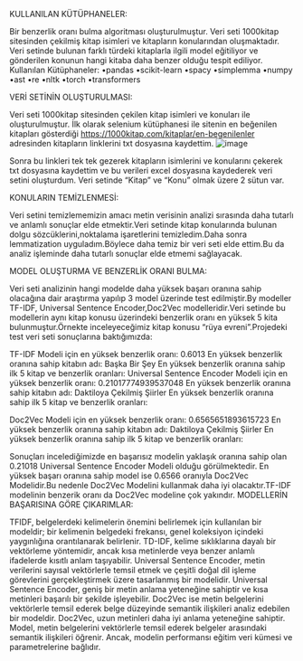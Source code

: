 KULLANILAN KÜTÜPHANELER:

Bir benzerlik oranı bulma algoritması oluşturulmuştur. Veri seti 1000kitap sitesinden çekilmiş kitap isimleri ve kitapların konularından oluşmaktadır. Veri setinde bulunan farklı türdeki kitaplarla ilgili model eğitiliyor ve gönderilen konunun hangi kitaba daha benzer olduğu tespit ediliyor.
Kullanılan Kütüphaneler:
•pandas
•scikit-learn
•spacy
•simplemma
•numpy
•ast
•re
•nltk
•torch
•transformers

VERİ SETİNİN OLUŞTURULMASI:

Veri seti 1000kitap sitesinden çekilen kitap isimleri ve konuları ile oluşturulmuştur.
İlk olarak selenium kütüphanesi ile sitenin en beğenilen kitapları gösterdiği https://1000kitap.com/kitaplar/en-begenilenler adresinden kitapların linklerini txt dosyasına kaydettim.
![image](https://github.com/IlknuraySudeBilgin/YemekProje/assets/116540925/b4d8dc26-0bad-4f61-a9f0-ce02ce3042ec)

 

Sonra bu linkleri tek tek gezerek kitapların isimlerini ve konularını çekerek txt dosyasına kaydettim ve bu verileri excel dosyasına kaydederek veri setini oluşturdum.
Veri setinde “Kitap” ve “Konu” olmak üzere 2 sütun var.

 
 
KONULARIN TEMİZLENMESİ:

Veri setini temizlememizin amacı metin verisinin analizi sırasında daha tutarlı ve anlamlı sonuçlar elde etmektir.Veri setinde kitap konularında bulunan dolgu sözcüklerini,noktalama işaretlerini temizledim.Daha sonra lemmatization uyguladım.Böylece daha temiz bir veri seti elde ettim.Bu da analiz işleminde daha tutarlı sonuçlar elde etmemi sağlayacak. 
 

MODEL OLUŞTURMA VE BENZERLİK ORANI BULMA:

Veri seti analizinin hangi modelde daha yüksek başarı oranına sahip olacağına dair araştırma yapılıp 3 model üzerinde test edilmiştir.By modeller TF-IDF, Universal Sentence Encoder,Doc2Vec modelleridir.Veri setinde bu modellerin aynı kitap konusu üzerindeki benzerlik oranı en yüksek 5 kita bulunmuştur.Örnekte inceleyeceğimiz kitap konusu “rüya evreni”.Projedeki test veri seti sonuçlarına baktığımızda:


TF-IDF Modeli için en yüksek benzerlik oranı: 0.6013
En yüksek benzerlik oranına sahip kitabın adı: Başka Bir Şey
En yüksek benzerlik oranına sahip ilk 5 kitap ve benzerlik oranları: 
Universal Sentence Encoder Modeli için en yüksek benzerlik oranı: 0.21017774939537048
En yüksek benzerlik oranına sahip kitabın adı: Daktiloya Çekilmiş Şiirler
En yüksek benzerlik oranına sahip ilk 5 kitap ve benzerlik oranları:
 
Doc2Vec Modeli için en yüksek benzerlik oranı: 0.6565651893615723
En yüksek benzerlik oranına sahip kitabın adı: Daktiloya Çekilmiş Şiirler
En yüksek benzerlik oranına sahip ilk 5 kitap ve benzerlik oranları:

 

Sonuçları incelediğimizde en başarısız modelin yaklaşık oranına sahip olan 0.21018 Universal Sentence Encoder Modeli olduğu görülmektedir. En yüksek başarı oranına sahip model ise 0.6566 oranıyla Doc2Vec Modelidir.Bu nedenle Doc2Vec Modelini kullanmak daha iyi olacaktır.TF-IDF modelinin benzerik oranı da Doc2Vec modeline çok yakındır.
MODELLERİN BAŞARISINA GÖRE ÇIKARIMLAR:

TFIDF, belgelerdeki kelimelerin önemini belirlemek için kullanılan bir modeldir; bir kelimenin belgedeki frekansı, genel koleksiyon içindeki yaygınlığına orantılanarak belirlenir. TD-IDF, kelime sıklıklarına dayalı bir vektörleme yöntemidir, ancak kısa metinlerde veya benzer anlamlı ifadelerde kısıtlı anlam taşıyabilir.
Universal Sentence Encoder, metin verilerini sayısal vektörlerle temsil etmek ve çeşitli doğal dil işleme görevlerini gerçekleştirmek üzere tasarlanmış bir modelidir. Universal Sentence Encoder, geniş bir metin anlama yeteneğine sahiptir ve kısa metinleri başarılı bir şekilde işleyebilir.
Doc2Vec ise metin belgelerini vektörlerle temsil ederek belge düzeyinde semantik ilişkileri analiz edebilen bir modeldir. 
Doc2Vec, uzun metinleri daha iyi anlama yeteneğine sahiptir. Model, metin belgelerini vektörlerle temsil ederek belgeler arasındaki semantik ilişkileri öğrenir. Ancak, modelin performansı eğitim veri kümesi ve parametrelerine bağlıdır.
